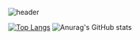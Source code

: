 ![header](https://capsule-render.vercel.app/api?type=Rounded&color=auto&height=300&section=header&text=Java%20Factory&fontSize=50&animation=fadeIn)

[![Top Langs](https://github-readme-stats.vercel.app/api/top-langs/?username=phdljr&layout=compact)](https://github.com/anuraghazra/github-readme-stats)
![Anurag's GitHub stats](https://github-readme-stats.vercel.app/api?username=phdljr&show_icons=true&theme=radical)
